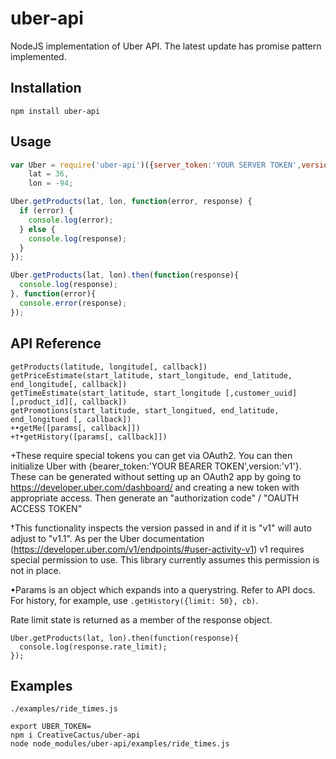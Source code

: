 uber-api
====

NodeJS implementation of Uber API.
The latest update has promise pattern implemented.

## Installation
```
npm install uber-api
```

## Usage
```javascript
var Uber = require('uber-api')({server_token:'YOUR SERVER TOKEN',version:'v1'}),
    lat = 36,
    lon = -94;

Uber.getProducts(lat, lon, function(error, response) {
  if (error) {
    console.log(error);
  } else {
    console.log(response);
  }
});

Uber.getProducts(lat, lon).then(function(response){
  console.log(response);
}, function(error){
  console.error(response);
});
```

## API Reference
```
getProducts(latitude, longitude[, callback])
getPriceEstimate(start_latitude, start_longitude, end_latitude, end_longitude[, callback])
getTimeEstimate(start_latitude, start_longitude [,customer_uuid] [,product_id][, callback])
getPromotions(start_latitude, start_longitued, end_latitude, end_longitued [, callback])
+•getMe([params[, callback]])
+†•getHistory([params[, callback]])
```

+These require special tokens you can get via OAuth2.  You can then initialize Uber with {bearer_token:'YOUR BEARER TOKEN',version:'v1'}. These can be generated without setting up an OAuth2 app by going to https://developer.uber.com/dashboard/ and creating a new token with appropriate access. Then generate an "authorization code" / "OAUTH ACCESS TOKEN"

†This functionality inspects the version passed in and if it is "v1" will auto adjust to "v1.1".  As per the Uber documentation (https://developer.uber.com/v1/endpoints/#user-activity-v1) v1 requires special permission to use. This library currently assumes this permission is not in place.

•Params is an object which expands into a querystring. Refer to API docs. For history, for example, use `.getHistory({limit: 50}, cb)`.

Rate limit state is returned as a member of the response object.
```
Uber.getProducts(lat, lon).then(function(response){
  console.log(response.rate_limit);
});
```

## Examples

`./examples/ride_times.js`

```
export UBER_TOKEN=
npm i CreativeCactus/uber-api
node node_modules/uber-api/examples/ride_times.js
```
